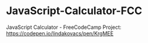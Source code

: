 # JavaScript-Calculator-FCC
JavaScript Calculator - FreeCodeCamp Project: https://codepen.io/lindakovacs/pen/KrgMEE
